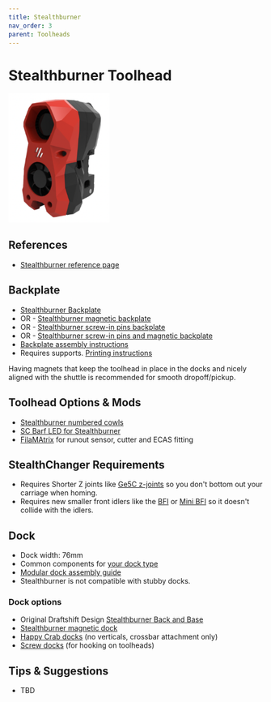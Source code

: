 ```yaml
---
title: Stealthburner
nav_order: 3
parent: Toolheads
---
```

<!-- Use the page layout at TOC.md:  https://github.com/sdylewski/StealthChanger/blob/main/docs/TOC.md -->
# Stealthburner Toolhead

<img src="../media/Toolheads/Stealthburner.png" width=200>

## References
* [Stealthburner reference page](https://github.com/VoronDesign/Voron-Stealthburner)

## Backplate
* [Stealthburner Backplate](https://github.com/sdylewski/StealthChanger/blob/main/STLs/Backplates/StealthBurner.stl)
* OR - [Stealthburner magnetic backplate](https://www.printables.com/model/1346474-stealthchanger-stealthburner-backplate-v11-magnet/files)
* OR - [Stealthburner screw-in pins backplate](https://www.printables.com/model/1358108-stealtchanger-stealthburner-backplate-with-screwed)
* OR - [Stealthburner screw-in pins and magnetic backplate](https://www.printables.com/model/1384948-stealthchanger-stealthburner-backplate-v11-magnet)
* [Backplate assembly instructions](https://github.com/sdylewski/StealthChanger/blob/main/Manual/Stealthchanger_Assembly_Guide.pdf)
* Requires supports. [Printing instructions](../Building/Printing.md)

Having magnets that keep the toolhead in place in the docks and nicely aligned with the shuttle is recommended for smooth dropoff/pickup.

## Toolhead Options & Mods
* [Stealthburner numbered cowls](https://github.com/sdylewski/StealthChanger/tree/main/UserMods/Dumplap/Stealthburner%20Number%20Cowls)
* [SC Barf LED for Stealthburner](https://github.com/sdylewski/StealthChanger/tree/main/UserMods/N3MI-DG/StealthBurner_SC_Barf)
* [FilaMAtrix](https://github.com/thunderkeys/FilamATrix) for runout sensor, cutter and ECAS fitting

## StealthChanger Requirements
* Requires Shorter Z joints like <a href="https://github.com/VoronDesign/VoronUsers/tree/main/printer_mods/hartk1213/Voron2.4_GE5C">Ge5C z-joints</a> so you don't bottom out your carriage when homing.
* Requires new smaller front idlers like the <a href="https://github.com/clee/VoronBFI">BFI</a> or <a href="https://github.com/DraftShift/StealthChanger/tree/main/UserMods/BT123/MiniBFI%20%2B%20MicroBFI">Mini BFI</a> so it doesn't collide with the idlers.

## Dock
* Dock width: 76mm
* Common components for [your dock type](.../Dock.md)
* [Modular dock assembly guide](https://github.com/DraftShift/ModularDock/blob/main/Manual/ModularDock_Assembly_Guide.pdf)
* Stealthburner is not compatible with stubby docks.

### Dock options
* Original Draftshift Design [Stealthburner Back and Base](https://github.com/DraftShift/ModularDock/tree/main/STLs/Stealthburner)
* [Stealthburner magnetic dock](https://www.printables.com/model/1346474-stealthchanger-stealthburner-backplate-v11-magnet/files)
* [Happy Crab docks](https://www.printables.com/model/994635-stealthchanger-stealthburner-minimal-docks-aka-hap) (no verticals, crossbar attachment only)
* [Screw docks](https://www.printables.com/model/911717-stealthchanger-screw-docks) (for hooking on toolheads)


## Tips & Suggestions
* TBD


